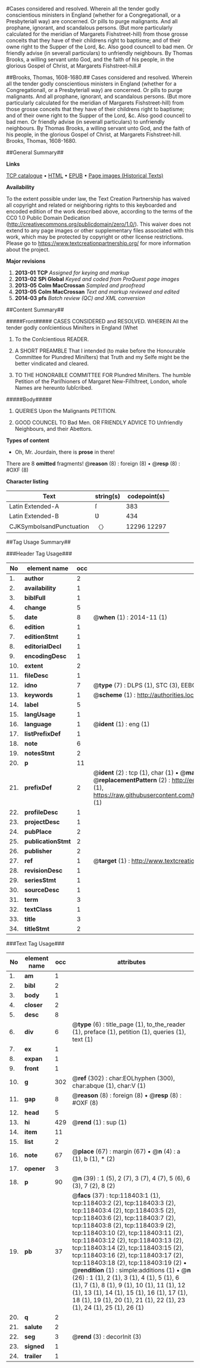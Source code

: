 #Cases considered and resolved. Wherein all the tender godly conscientious ministers in England (whether for a Congregationall, or a Presbyteriall way) are concerned. Or pills to purge malignants. And all prophane, ignorant, and scandalous persons. (But more particularly calculated for the meridian of Margarets Fishstreet-hill) from those grosse conceits that they have of their childrens right to baptisme; and of their owne right to the Supper of the Lord, &c. Also good councell to bad men. Or friendly advise (in severall particulars) to unfriendly neighbours. By Thomas Brooks, a willing servant unto God, and the faith of his people, in the glorious Gospel of Christ, at Margarets Fishstreet-hill.#

##Brooks, Thomas, 1608-1680.##
Cases considered and resolved. Wherein all the tender godly conscientious ministers in England (whether for a Congregationall, or a Presbyteriall way) are concerned. Or pills to purge malignants. And all prophane, ignorant, and scandalous persons. (But more particularly calculated for the meridian of Margarets Fishstreet-hill) from those grosse conceits that they have of their childrens right to baptisme; and of their owne right to the Supper of the Lord, &c. Also good councell to bad men. Or friendly advise (in severall particulars) to unfriendly neighbours. By Thomas Brooks, a willing servant unto God, and the faith of his people, in the glorious Gospel of Christ, at Margarets Fishstreet-hill.
Brooks, Thomas, 1608-1680.

##General Summary##

**Links**

[TCP catalogue](http://www.ota.ox.ac.uk/tcp/)  • 
[HTML](http://tei.it.ox.ac.uk/tcp/Texts-HTML/free/A77/A77605.html)  • 
[EPUB](http://tei.it.ox.ac.uk/tcp/Texts-EPUB/free/A77/A77605.epub) • 
[Page images (Historical Texts)](https://historicaltexts.jisc.ac.uk/eebo-99866139e)

**Availability**

To the extent possible under law, the Text Creation Partnership has waived all copyright and related or neighboring rights to this keyboarded and encoded edition of the work described above, according to the terms of the CC0 1.0 Public Domain Dedication (http://creativecommons.org/publicdomain/zero/1.0/). This waiver does not extend to any page images or other supplementary files associated with this work, which may be protected by copyright or other license restrictions. Please go to https://www.textcreationpartnership.org/ for more information about the project.

**Major revisions**

1. __2013-01__ __TCP__ *Assigned for keying and markup*
1. __2013-02__ __SPi Global__ *Keyed and coded from ProQuest page images*
1. __2013-05__ __Colm MacCrossan__ *Sampled and proofread*
1. __2013-05__ __Colm MacCrossan__ *Text and markup reviewed and edited*
1. __2014-03__ __pfs__ *Batch review (QC) and XML conversion*

##Content Summary##

#####Front#####
CASES CONSIDERED and RESOLVED. WHEREIN All the tender godly conſcientious Miniſters in England (Whet
1. To the Conſcientious READER.

1. A SHORT PREAMBLE That I intended (to make before the Honourable Committee for Plundred Miniſters) that Truth and my Selfe might be the better vindicated and cleared.

1. TO THE HONORABLE COMMITTEE FOR Plundred Miniſters. The humble Petition of the Pariſhioners of Margaret New-Fiſhſtreet, London, whoſe Names are hereunto ſubſcribed.

#####Body#####

1. QUERIES Upon the Malignants PETITION.

1. GOOD COUNCEL TO Bad Men. OR FRIENDLY ADVICE TO Unfriendly Neighbours, and their Abettors.

**Types of content**

  * Oh, Mr. Jourdain, there is **prose** in there!

There are 8 **omitted** fragments! 
 @__reason__ (8) : foreign (8)  •  @__resp__ (8) : #OXF (8)

**Character listing**


|Text|string(s)|codepoint(s)|
|---|---|---|
|Latin Extended-A|ſ|383|
|Latin Extended-B|Ʋ|434|
|CJKSymbolsandPunctuation|〈〉|12296 12297|

##Tag Usage Summary##

###Header Tag Usage###

|No|element name|occ|attributes|
|---|---|---|---|
|1.|__author__|2||
|2.|__availability__|1||
|3.|__biblFull__|1||
|4.|__change__|5||
|5.|__date__|8| @__when__ (1) : 2014-11 (1)|
|6.|__edition__|1||
|7.|__editionStmt__|1||
|8.|__editorialDecl__|1||
|9.|__encodingDesc__|1||
|10.|__extent__|2||
|11.|__fileDesc__|1||
|12.|__idno__|7| @__type__ (7) : DLPS (1), STC (3), EEBO-CITATION (1), PROQUEST (1), VID (1)|
|13.|__keywords__|1| @__scheme__ (1) : http://authorities.loc.gov/ (1)|
|14.|__label__|5||
|15.|__langUsage__|1||
|16.|__language__|1| @__ident__ (1) : eng (1)|
|17.|__listPrefixDef__|1||
|18.|__note__|6||
|19.|__notesStmt__|2||
|20.|__p__|11||
|21.|__prefixDef__|2| @__ident__ (2) : tcp (1), char (1)  •  @__matchPattern__ (2) : ([0-9\-]+):([0-9IVX]+) (1), (.+) (1)  •  @__replacementPattern__ (2) : http://eebo.chadwyck.com/downloadtiff?vid=$1&page=$2 (1), https://raw.githubusercontent.com/textcreationpartnership/Texts/master/tcpchars.xml#$1 (1)|
|22.|__profileDesc__|1||
|23.|__projectDesc__|1||
|24.|__pubPlace__|2||
|25.|__publicationStmt__|2||
|26.|__publisher__|2||
|27.|__ref__|1| @__target__ (1) : http://www.textcreationpartnership.org/docs/. (1)|
|28.|__revisionDesc__|1||
|29.|__seriesStmt__|1||
|30.|__sourceDesc__|1||
|31.|__term__|3||
|32.|__textClass__|1||
|33.|__title__|3||
|34.|__titleStmt__|2||


###Text Tag Usage###

|No|element name|occ|attributes|
|---|---|---|---|
|1.|__am__|1||
|2.|__bibl__|2||
|3.|__body__|1||
|4.|__closer__|2||
|5.|__desc__|8||
|6.|__div__|6| @__type__ (6) : title_page (1), to_the_reader (1), preface (1), petition (1), queries (1), text (1)|
|7.|__ex__|1||
|8.|__expan__|1||
|9.|__front__|1||
|10.|__g__|302| @__ref__ (302) : char:EOLhyphen (300), char:abque (1), char:V (1)|
|11.|__gap__|8| @__reason__ (8) : foreign (8)  •  @__resp__ (8) : #OXF (8)|
|12.|__head__|5||
|13.|__hi__|429| @__rend__ (1) : sup (1)|
|14.|__item__|11||
|15.|__list__|2||
|16.|__note__|67| @__place__ (67) : margin (67)  •  @__n__ (4) : a (1), b (1), * (2)|
|17.|__opener__|3||
|18.|__p__|90| @__n__ (39) : 1 (5), 2 (7), 3 (7), 4 (7), 5 (6), 6 (3), 7 (2), 8 (2)|
|19.|__pb__|37| @__facs__ (37) : tcp:118403:1 (1), tcp:118403:2 (2), tcp:118403:3 (2), tcp:118403:4 (2), tcp:118403:5 (2), tcp:118403:6 (2), tcp:118403:7 (2), tcp:118403:8 (2), tcp:118403:9 (2), tcp:118403:10 (2), tcp:118403:11 (2), tcp:118403:12 (2), tcp:118403:13 (2), tcp:118403:14 (2), tcp:118403:15 (2), tcp:118403:16 (2), tcp:118403:17 (2), tcp:118403:18 (2), tcp:118403:19 (2)  •  @__rendition__ (1) : simple:additions (1)  •  @__n__ (26) : 1 (1), 2 (1), 3 (1), 4 (1), 5 (1), 6 (1), 7 (1), 8 (1), 9 (1), 10 (1), 11 (1), 12 (1), 13 (1), 14 (1), 15 (1), 16 (1), 17 (1), 18 (1), 19 (1), 20 (1), 21 (1), 22 (1), 23 (1), 24 (1), 25 (1), 26 (1)|
|20.|__q__|2||
|21.|__salute__|2||
|22.|__seg__|3| @__rend__ (3) : decorInit (3)|
|23.|__signed__|1||
|24.|__trailer__|1||
